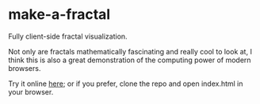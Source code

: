 # make-a-fractal
Fully client-side fractal visualization.

Not only are fractals mathematically fascinating and really cool
to look at, I think this is also a great demonstration of the computing 
power of modern browsers.

Try it online [here](https://pauljxtan.github.io/make-a-fractal/); or if
you prefer, clone the repo and open index.html in your browser.
